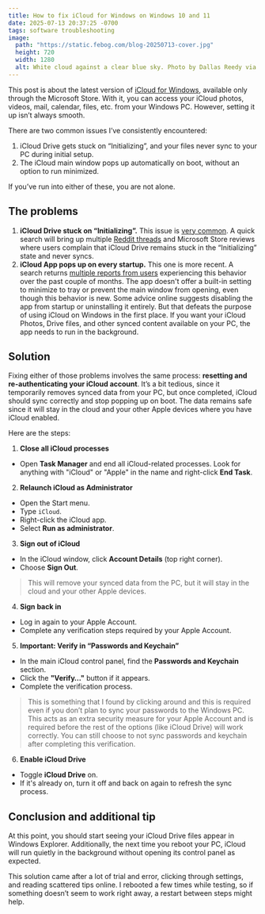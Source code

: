 ```yaml
---
title: How to fix iCloud for Windows on Windows 10 and 11
date: 2025-07-13 20:37:25 -0700
tags: software troubleshooting
image:
  path: "https://static.febog.com/blog-20250713-cover.jpg"
  height: 720
  width: 1280
  alt: White cloud against a clear blue sky. Photo by Dallas Reedy via Unsplash.
---
```

This post is about the latest version of [iCloud for Windows](https://support.apple.com/en-us/103232), available only through the Microsoft Store. With it, you can access your iCloud photos, videos, mail, calendar, files, etc. from your Windows PC. However, setting it up isn’t always smooth.

There are two common issues I’ve consistently encountered:

1. iCloud Drive gets stuck on “Initializing”, and your files never sync to your PC during initial setup.
2. The iCloud main window pops up automatically on boot, without an option to run minimized.

If you’ve run into either of these, you are not alone.

## The problems

1. **iCloud Drive stuck on “Initializing”.** This issue is [very common](https://discussions.apple.com/thread/254557515). A quick search will bring up multiple [Reddit threads](https://www.reddit.com/r/iCloud/comments/1c8m1sa/icloud_drive_stuck_initializing_for_2months_best/) and Microsoft Store reviews where users complain that iCloud Drive remains stuck in the “Initializing” state and never syncs.
2. **iCloud App pops up on every startup.** This one is more recent. A search returns [multiple reports from users](https://www.reddit.com/r/iCloud/comments/1kk435p/icloud_popup_on_startup_windows_11/) experiencing this behavior over the past couple of months. The app doesn't offer a built-in setting to minimize to tray or prevent the main window from opening, even though this behavior is new. Some advice online suggests disabling the app from startup or uninstalling it entirely. But that defeats the purpose of using iCloud on Windows in the first place. If you want your iCloud Photos, Drive files, and other synced content available on your PC, the app needs to run in the background.

## Solution

Fixing either of those problems involves the same process: **resetting and re-authenticating your iCloud account**. It’s a bit tedious, since it temporarily removes synced data from your PC, but once completed, iCloud should sync correctly and stop popping up on boot. The data remains safe since it will stay in the cloud and your other Apple devices where you have iCloud enabled.

Here are the steps:

1. **Close all iCloud processes**
  - Open **Task Manager** and end all iCloud-related processes. Look for anything with "iCloud" or "Apple" in the name and right-click **End Task**.

2. **Relaunch iCloud as Administrator**
  - Open the Start menu.
  - Type `iCloud`.
  - Right-click the iCloud app.
  - Select **Run as administrator**.

3. **Sign out of iCloud**
  - In the iCloud window, click **Account Details** (top right corner).
  - Choose **Sign Out**.

   > This will remove your synced data from the PC, but it will stay in the cloud and your other Apple devices.

4. **Sign back in**
  - Log in again to your Apple Account.
  - Complete any verification steps required by your Apple Account.

5. **Important: Verify in “Passwords and Keychain”**  
  - In the main iCloud control panel, find the **Passwords and Keychain** section.
  - Click the **"Verify…"** button if it appears.
  - Complete the verification process.

   > This is something that I found by clicking around and this is required even if you don’t plan to sync your passwords to the Windows PC. This acts as an extra security measure for your Apple Account and is required before the rest of the options (like iCloud Drive) will work correctly. You can still choose to not sync passwords and keychain after completing this verification.

6. **Enable iCloud Drive**
  - Toggle **iCloud Drive** on.
  - If it's already on, turn it off and back on again to refresh the sync process.

## Conclusion and additional tip

At this point, you should start seeing your iCloud Drive files appear in Windows Explorer. Additionally, the next time you reboot your PC, iCloud will run quietly in the background without opening its control panel as expected.

This solution came after a lot of trial and error, clicking through settings, and reading scattered tips online. I rebooted a few times while testing, so if something doesn’t seem to work right away, a restart between steps might help.

